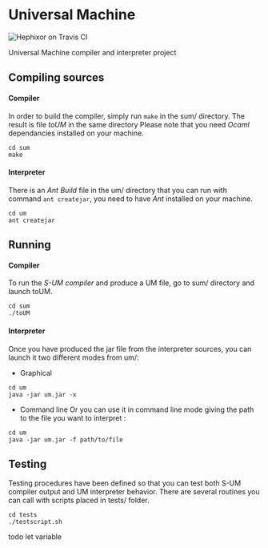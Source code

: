 # Universal Machine

![Hephixor on Travis CI][travis-image]

[travis-image]: http://www.boundvariable.org/spec.png

Universal Machine compiler and interpreter project


## Compiling sources

#### Compiler
In order to build the compiler, simply run `make` in the sum/ directory. The result is file *toUM* in the same directory
Please note that you need *Ocaml* dependancies installed on your machine.
```
cd sum
make
```

#### Interpreter
There is an *Ant Build* file in the um/ directory that you can run with command `ant createjar`, you need to have *Ant* installed on your machine.
```
cd um
ant createjar
```


## Running
#### Compiler
To run the *S-UM compiler* and produce a UM file, go to sum/ directory and launch toUM.
```
cd sum
./toUM
```

#### Interpreter
Once you have produced the jar file from the interpreter sources, you can launch it two different modes from um/:
* Graphical
```
cd um
java -jar um.jar -x
```

* Command line
Or you can use it in command line mode giving the path to the file you want to interpret :
```
cd um
java -jar um.jar -f path/to/file
```

## Testing

Testing procedures have been defined so that you can test both S-UM compiler output and UM interpreter behavior.
There are several routines you can call with scripts placed in tests/ folder.

```
cd tests
./testscript.sh
```

todo
let variable